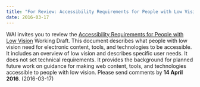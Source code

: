 ```yaml
---
title: "For Review: Accessibility Requirements for People with Low Vision - First Public Working Draft"
date: 2016-03-17
---
```

<p>WAI invites you to review the <a href="https://www.w3.org/TR/2016/WD-low-vision-needs-20160317/">Accessibility Requirements for People with Low Vision</a> Working Draft. This document describes what people with low vision need for electronic content, tools, and technologies to be accessible. It includes an overview of low vision and describes specific user needs. It does not set technical requirements. It provides the background for planned future work on guidance for making web content, tools, and technologies accessible to people with low vision. Please send comments by <strong>14 April 2016</strong>. (<span class="date">2016-03-17</span>)</p>